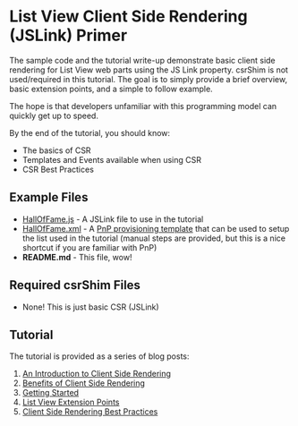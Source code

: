# List View Client Side Rendering (JSLink) Primer

The sample code and the tutorial write-up demonstrate basic client side rendering for List View web parts using the JS Link property. csrShim is not used/required in this tutorial. The goal is to simply provide a brief overview, basic extension points, and a simple to follow example.

The hope is that developers unfamiliar with this programming model can quickly get up to speed.

By the end of the tutorial, you should know:
- The basics of CSR
- Templates and Events available when using CSR
- CSR Best Practices

## Example Files
- [HallOfFame.js](HallOfFame.js) - A JSLink file to use in the tutorial
- [HallOfFame.xml](HallOfFame.xml) - A [PnP provisioning template](https://github.com/SharePoint/PnP-Guidance/blob/master/articles/Introducing-the-PnP-Provisioning-Engine.md) that can be used to setup the list used in the tutorial (manual steps are provided, but this is a nice shortcut if you are familiar with PnP)
- **README.md** - This file, wow!

## Required csrShim Files
- None! This is just basic CSR (JSLink)

## Tutorial
The tutorial is provided as a series of blog posts:

1. [An Introduction to Client Side Rendering](https://thechriskent.com/2016/04/11/csr1-an-introduction-to-client-side-rendering/)
2. [Benefits of Client Side Rendering](https://thechriskent.com/2016/05/16/csr2-benefits-of-client-side-rendering/)
3. [Getting Started](https://thechriskent.com/2016/06/13/csr3-getting-started-list-view-csr/)
4. [List View Extension Points](https://thechriskent.com/2016/07/11/csr4-list-view-extension-points-csr/)
5. [Client Side Rendering Best Practices](https://thechriskent.com/2016/08/15/csr5-client-side-rendering-best-practices/)
